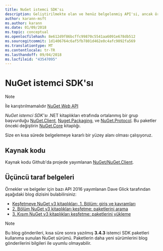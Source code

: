 ```yaml
---
title: NuGet istemci SDK'sı
description: Geliştirilmekte olan ve henüz belgelenmiş API'si, ancak örnekler Dave Glick'ın blogunda kullanılabilir.
author: karann-msft
ms.author: karann
ms.date: 01/09/2018
ms.topic: conceptual
ms.openlocfilehash: 8e612d9f86bcffc99870c5541aa6091e678db512
ms.sourcegitcommit: 1d1406764c6af5fb7801d462e0c4afc9092fa569
ms.translationtype: MT
ms.contentlocale: tr-TR
ms.lasthandoff: 09/04/2018
ms.locfileid: "43547095"
---
```

# <a name="nuget-client-sdk"></a>NuGet istemci SDK'sı

> [!Note]
> İle karıştırılmamalıdır [NuGet *Web* API](https://docs.microsoft.com/en-us/nuget/api/overview)

*NuGet istemci SDK'sı* .NET kitaplıkları etrafında ortalanmış bir grup başvurduğu [NuGet.Client](https://www.nuget.org/packages/NuGet.Client), [Nuget.Packaging](https://www.nuget.org/packages/NuGet.Packaging), ve [NuGet.Protocol](https://www.nuget.org/packages/NuGet.Protocol). Bu paketler önceki değiştirin [NuGet.Core](https://www.nuget.org/packages/NuGet.Core/) kitaplığı.

Size en kısa sürede belgelemeye kararlı bir yüzey alanı olması çalışıyoruz.

## <a name="source-code"></a>Kaynak kodu

Kaynak kodu Github'da projede yayımlanan [NuGet/NuGet.Client](https://github.com/NuGet/NuGet.Client).

## <a name="third-party-documentation"></a>Üçüncü taraf belgeleri

Örnekler ve belgeler için bazı API 2016 yayımlanan Dave Glick tarafından aşağıdaki blog dizisini bulabilirsiniz:

- [Keşfetmeye NuGet v3 kitaplıkları, 1. Bölüm: giriş ve kavramları](http://daveaglick.com/posts/exploring-the-nuget-v3-libraries-part-1)
- [2. Bölüm NuGet v3 kitaplıkları keşfetme: paketlerini arama](http://daveaglick.com/posts/exploring-the-nuget-v3-libraries-part-2)
- [3. Kısım NuGet v3 kitaplıkları keşfetme: paketlerini yükleme](http://daveaglick.com/posts/exploring-the-nuget-v3-libraries-part-3)

> [!Note]
> Bu blog gönderileri, kısa süre sonra yazılmış **3.4.3** istemci SDK paketleri kullanıma sunulan NuGet sürümü.
> Paketlerin daha yeni sürümlerini blog gönderilerini bilgileri ile uyumlu olmayabilir.
